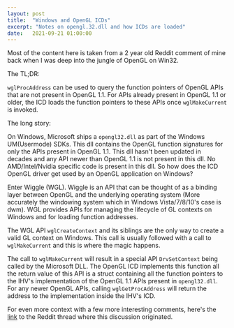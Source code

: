 ```yaml
---
layout: post
title:  "Windows and OpenGL ICDs"
excerpt: "Notes on opengl.32.dll and how ICDs are loaded"
date:   2021-09-21 01:00:00
---
```


Most of the content here is taken from a 2 year old Reddit comment of mine back when I was deep into the jungle of OpenGL on Win32.

The TL;DR:

``wglProcAddress`` can be used to query the function pointers of OpenGL APIs that are not present in OpenGL 1.1.
For APIs already present in OpenGL 1.1 or older, the ICD loads the function pointers to these APIs once ``wglMakeCurrent`` is invoked.

The long story:

On Windows, Microsoft ships a ``opengl32.dll`` as part of the Windows UM(Usermode) SDKs. This dll contains the OpenGL function signatures for only the APIs present in OpenGL 1.1.
This dll hasn't been updated in decades and any API newer than OpenGL 1.1 is not present in this dll. No AMD/Intel/Nvidia specific code is present in this dll. So how does the ICD OpenGL driver
get used by an OpenGL application on Windows?

Enter Wiggle (WGL). Wiggle is an API that can be thought of as a binding layer between OpenGL and the underlying operating system (More accurately the windowing system which in Windows Vista/7/8/10's case is dwm).
WGL provides APIs for managing the lifecycle of GL contexts on Windows and for loading function addresses.

The WGL API ``wglCreateContext`` and its siblings are the only way to create a valid GL context on Windows. This call is usually followed with a call to ``wglMakeCurrent`` and this is where the magic happens.

The call to ``wglMakeCurrent`` will result in a special API ``DrvSetContext`` being called by the Microsoft DLL. The OpenGL ICD implements this function all the return value of this API is a struct containing all the function pointers to the
IHV's implementation of the OpenGL 1.1 APIs present in ``opengl32.dll``.
For any newer OpenGL APIs, calling ``wglGetProcAddress`` will return the address to the implementation inside the IHV's ICD.

For even more context with a few more interesting comments, here's the [link](https://old.reddit.com/r/opengl/comments/ai9k2u/manually_load_opengl_constants_and_functions/eem45r6/?context=3) to the Reddit thread where this discussion originated.
